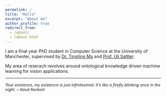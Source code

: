 ```yaml
---
permalink: /
title: "Hello"
excerpt: "About me"
author_profile: true
redirect_from:
  - /about/
  - /about.html
---
```


<span style="font-size:1em;">I am a final year PhD student in Computer Science at the University of Manchester, supervised by [Dr. Tingting Mu](https://personalpages.manchester.ac.uk/staff/tingting.mu/Site/About_Me.html) and [Prof. Uli Sattler](http://www.cs.man.ac.uk/~sattler/).</span>

<span style="font-size:1em;">My area of reserach revolves around ontological knowledge driven machine learning for vision applications.</span>

---

<span style="font-size:0.9em;">_Your existence, my existence is just infinitesimal. It’s like a firefly blinking once in the night._<span>
<span style="font-size:0.9em;">_~ Naval Ravikant_</span>

<!-- <meta name="viewport" content="width-device-width, initial-scale=1">
<script src="https://www.gstatic.com/dialogflow-console/fast/messenger/bootstrap.js?v=1"></script>

<df-messenger
chat-icon="https://www.google.com/search?q=mindwave+ventures&sxsrf=ALeKk03RyuqsCjIrXv6Q5HS4FKq_jpWqyA:1587623005336&source=lnms&tbm=isch&sa=X&ved=2ahUKEwi6s5TK9P3oAhVTxTgGHeFMDugQ_AUoAXoECAsQAw&biw=1680&bih=875#imgrc=2E_X9h7K4XTxBM"
intent="WELCOME"
chat-title="MAIA"
agent-id="2846a37b-d28b-4a20-934d-db98ab9f2d1e"
language-code="en"

> </df-messenger> -->
